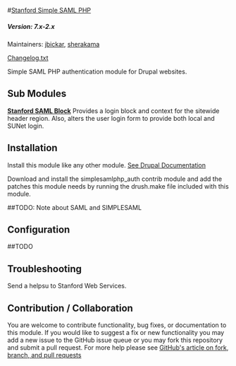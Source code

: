 #[Stanford Simple SAML PHP](https://github.com/SU-SWS/stanford_ssp)
##### Version: 7.x-2.x

Maintainers: [jbickar](https://github.com/jbickar), [sherakama](https://github.com/sherakama)

[Changelog.txt](CHANGELOG.txt)

Simple SAML PHP authentication module for Drupal websites.


Sub Modules
---

**[Stanford SAML Block](https://github.com/SU-SWS/stanford_ssp/modules/stanford_saml_block)**
Provides a login block and context for the sitewide header region. Also, alters the user login form to provide both local and SUNet login.

Installation
---

Install this module like any other module. [See Drupal Documentation](https://drupal.org/documentation/install/modules-themes/modules-7)

Download and install the simplesamlphp_auth contrib module and add the patches this module needs by running the drush.make file included with this module.

##TODO: Note about SAML and SIMPLESAML

Configuration
---

##TODO

Troubleshooting
---

Send a helpsu to Stanford Web Services.

Contribution / Collaboration
---

You are welcome to contribute functionality, bug fixes, or documentation to this module. If you would like to suggest a fix or new functionality you may add a new issue to the GitHub issue queue or you may fork this repository and submit a pull request. For more help please see [GitHub's article on fork, branch, and pull requests](https://help.github.com/articles/using-pull-requests)
